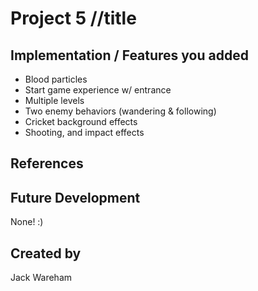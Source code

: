 # Project 5 //title
## Implementation / Features you added
- Blood particles
- Start game experience w/ entrance
- Multiple levels
- Two enemy behaviors (wandering & following)
- Cricket background effects
- Shooting, and impact effects
## References

## Future Development
None! :)
## Created by
Jack Wareham
